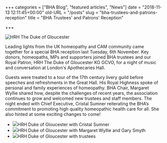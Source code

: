 +++
categories = ["BHA Blog", "featured articles", "News"]
date = "2018-11-13 12:11:45+00:00"
old-URL = "/posts"
slug = "bha-trustees-and-patrons-reception"
title = "BHA Trustees' and Patrons' Reception"

+++

![HRH The Duke of Gloucester](https://res.cloudinary.com/homeopathyuk/v1557403245/bha/RYN_1922.jpg-scr.jpg)

Leading lights from the UK homeopathy and CAM community came together for a special BHA reception last Tuesday, 6th November. Key donors, homeopaths, MPs and supporters joined BHA trustees and our Royal Patron, HRH The Duke of Gloucester KG GCVO, for a night of music and conversation at London's Apothecaries Hall.

Guests were treated to a tour of the 17th century livery guild before speeches and refreshments in the Great Hall. His Royal Highness spoke of personal and family experiences of homeopathy. BHA Chair, Margaret Wyllie shared how, despite the challenges of recent years, the association continues to grow and welcomed new trustees and staff members. The night ended with Chief Executive, Cristal Sumner reiterating the BHA’s commitment to promoting high quality homeopathic health care for all. She also hinted at some exciting changes to come!

  * ![](https://res.cloudinary.com/homeopathyuk/v1557403245/bha/20181106_DSC1485-1.jpg-scr-1.jpg)HRH Duke of Gloucester with Cristal Sumner
  * ![](https://res.cloudinary.com/homeopathyuk/v1557403245/bha/20181106_DSC1563-1.jpg-scr-1.jpg)HRH Duke of Gloucester with Margaret Wyllie and Gary Smyth
  * ![](https://res.cloudinary.com/homeopathyuk/v1557403245/bha/20181106_DSC1391.jpg-scr.jpg)HRH Duke of Gloucester with trustees

